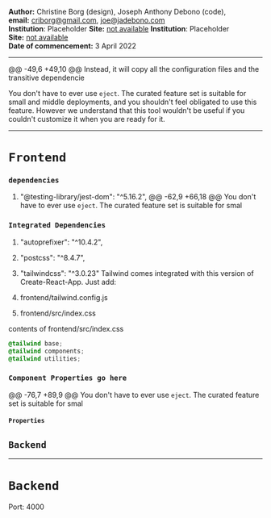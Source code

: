 **Author:** Christine Borg (design), Joseph Anthony Debono (code),  
**email:** [criborg@gmail.com](criborg@gmail.com), [joe@jadebono.com](joe@jadebono.com)  
**Institution**: Placeholder
**Site:** [not available](http:localhost:3001/)
**Institution**: Placeholder  
**Site:** [not available](http:localhost:3001/)  
**Date of commencement:** 3 April 2022

---

@@ -49,6 +49,10 @@ Instead, it will copy all the configuration files and the transitive dependencie

You don't have to ever use `eject`. The curated feature set is suitable for small and middle deployments, and you shouldn't feel obligated to use this feature. However we understand that this tool wouldn't be useful if you couldn't customize it when you are ready for it.

---

# `Frontend`

### `dependencies`

1. "@testing-library/jest-dom": "^5.16.2",
   @@ -62,9 +66,18 @@ You don't have to ever use `eject`. The curated feature set is suitable for smal

### `Integrated Dependencies`

1. "autoprefixer": "^10.4.2",
1. "postcss": "^8.4.7",
1. "tailwindcss": "^3.0.23"
   Tailwind comes integrated with this version of Create-React-App. Just add:

1. frontend/tailwind.config.js
1. frontend/src/index.css

contents of frontend/src/index.css

```css
@tailwind base;
@tailwind components;
@tailwind utilities;
```

### `Component Properties go here`

@@ -76,7 +89,9 @@ You don't have to ever use `eject`. The curated feature set is suitable for smal

#### `Properties`

## `Backend`

---

# `Backend`

Port: 4000
